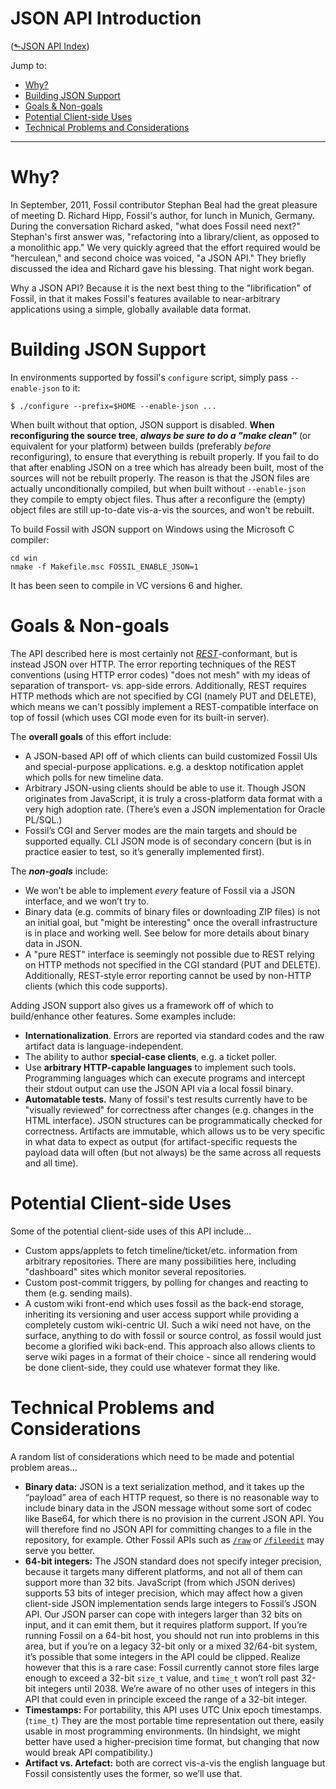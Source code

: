 # JSON API Introduction
([&#x2b11;JSON API Index](index.md))

Jump to:

* [Why?](#why)
* [Building JSON Support](#builing)
* [Goals & Non-goals](#goals)
* [Potential Client-side Uses](#potential-uses)
* [Technical Problems and Considerations](#considerations)

---

<a id="why"></a>
# Why?

In September, 2011, Fossil contributor Stephan Beal had the great
pleasure of meeting D. Richard Hipp, Fossil's author, for lunch in
Munich, Germany. During the conversation Richard asked, "what does
Fossil need next?" Stephan's first answer was, "refactoring into a
library/client, as opposed to a monolithic app." We very quickly
agreed that the effort required would be "herculean," and second
choice was voiced, "a JSON API." They briefly discussed the idea and
Richard gave his blessing.  That night work began.

Why a JSON API? Because it is the next best thing to the
"librification" of Fossil, in that it makes Fossil's features
available to near-arbitrary applications using a simple, globally
available data format.

<a id="building"></a>
# Building JSON Support

In environments supported by fossil's `configure` script,
simply pass `--enable-json` to it:

```
$ ./configure --prefix=$HOME --enable-json ...
```

When built without that option, JSON support is disabled. **When
reconfiguring the source tree**, ***always be sure to do a "make
clean"*** (or equivalent for your platform) between builds (preferably
*before* reconfiguring), to ensure that everything is rebuilt properly.
If you fail to do that after enabling JSON on a tree which has already
been built, most of the sources will not be rebuilt properly. The reason
is that the JSON files are actually unconditionally compiled, but when
built without `--enable-json` they compile to empty object files. Thus
after a reconfigure the (empty) object files are still up-to-date
vis-a-vis the sources, and won't be rebuilt.

To build Fossil with JSON support on Windows using the Microsoft C
compiler:

```
cd win
nmake -f Makefile.msc FOSSIL_ENABLE_JSON=1
```

It has been seen to compile in VC versions 6 and higher.

<a id="goals"></a>
# Goals & Non-goals

The API described here is most certainly not
[*REST*](http://en.wikipedia.org/wiki/Representational_state_transfer)-conformant,
but is instead JSON over HTTP. The error reporting techniques of the
REST conventions (using HTTP error codes) "does not mesh" with my ideas
of separation of transport- vs. app-side errors. Additionally, REST
requires HTTP methods which are not specified by CGI (namely PUT and
DELETE), which means we can't possibly implement a REST-compatible
interface on top of fossil (which uses CGI mode even for its built-in
server).

The **overall goals** of this effort include:

-   A JSON-based API off of which clients can build customized Fossil
    UIs and special-purpose applications. e.g. a desktop notification
    applet which polls for new timeline data.
-   Arbitrary JSON-using clients should be able to use it. Though JSON
    originates from JavaScript, it is truly a cross-platform data format
    with a very high adoption rate. (There’s even a JSON implementation
    for Oracle PL/SQL.)
-   Fossil’s CGI and Server modes are the main targets and should be
    supported equally. CLI JSON mode is of secondary concern (but is in
    practice easier to test, so it’s generally implemented first).

The ***non-goals*** include:

-   We won’t be able to implement *every* feature of Fossil via a JSON
    interface, and we won’t try to.
-   Binary data (e.g. commits of binary files or downloading ZIP files)
    is not an initial goal, but "might be interesting" once the overall
    infrastructure is in place and working well. See below for more
    details about binary data in JSON.
-   A "pure REST" interface is seemingly not possible due to REST
    relying on HTTP methods not specified in the CGI standard (PUT and
    DELETE). Additionally, REST-style error reporting cannot be used by
    non-HTTP clients (which this code supports).

Adding JSON support also gives us a framework off of which to
build/enhance other features. Some examples include:

-   **Internationalization**. Errors are reported via standard codes and
    the raw artifact data is language-independent.
-   The ability to author **special-case clients**, e.g. a ticket
    poller.
-   Use **arbitrary HTTP-capable languages** to implement such tools.
    Programming languages which can execute programs and intercept their
    stdout output can use the JSON API via a local fossil binary.
-   **Automatable tests.** Many of fossil's test results currently have
    to be "visually reviewed" for correctness after changes (e.g.
    changes in the HTML interface). JSON structures can be
    programmatically checked for correctness. Artifacts are immutable,
    which allows us to be very specific in what data to expect as output
    (for artifact-specific requests the payload data will often (but not
    always) be the same across all requests and all time).

<a id="potential-uses"></a>
# Potential Client-side Uses

Some of the potential client-side uses of this API include...

-   Custom apps/applets to fetch timeline/ticket/etc. information from
    arbitrary repositories. There are many possibilities here, including
    "dashboard" sites which monitor several repositories.
-   Custom post-commit triggers, by polling for changes and reacting to
    them (e.g. sending mails).
-   A custom wiki front-end which uses fossil as the back-end storage,
    inheriting its versioning and user access support while providing a
    completely custom wiki-centric UI. Such a wiki need not have, on the
    surface, anything to do with fossil or source control, as fossil
    would just become a glorified wiki back-end. This approach also
    allows clients to serve wiki pages in a format of their choice -
    since all rendering would be done client-side, they could use
    whatever format they like.


<a id="considerations"></a>
# Technical Problems and Considerations

A random list of considerations which need to be made and potential
problem areas...

-   **Binary data:** JSON is a text serialization method, and it takes
    up the “payload” area of each HTTP request, so there is no
    reasonable way to include binary data in the JSON message without
    some sort of codec like Base64, for which there is no provision in
    the current JSON API. You will therefore find no JSON API for
    committing changes to a file in the repository, for example. Other
    Fossil APIs such as [`/raw`](/help?cmd=/raw) or
    [`/fileedit`](../fileedit-page.md) may serve you better.
-   **64-bit integers:** The JSON standard does not specify integer precision,
    because it targets many different platforms, and not all of
    them can support more than 32 bits. JavaScript (from which JSON
    derives) supports 53 bits of integer precision, which may affect how
    a given client-side JSON implementation sends large integers to Fossil’s JSON
    API. Our JSON parser can cope with integers larger than 32 bits on input, and it
    can emit them, but it requires platform support. If you’re running
    Fossil on a 64-bit host, you should not run into problems in
    this area, but if you’re on a legacy 32-bit only or a mixed 32/64-bit
    system, it’s possible that some integers in the API could be
    clipped. Realize however that this is a rare case: Fossil currently
    cannot store files large enough to exceed a 32-bit `size_t` value,
    and `time_t` won’t roll past 32-bit integers until 2038. We’re aware
    of no other uses of integers in this API that could even in
    principle exceed the range of a 32-bit integer.
-   **Timestamps:** For portability, this API uses UTC Unix epoch
    timestamps. (`time_t`) They are the most portable time representation out
    there, easily usable in most programming environments. (In
    hindsight, we might better have used a higher-precision time format,
    but changing that now would break API compatibility.)
-   **Artifact vs. Artefact:** both are correct vis-a-vis the
    english language but Fossil consistently uses the former, so we’ll
    use that.

